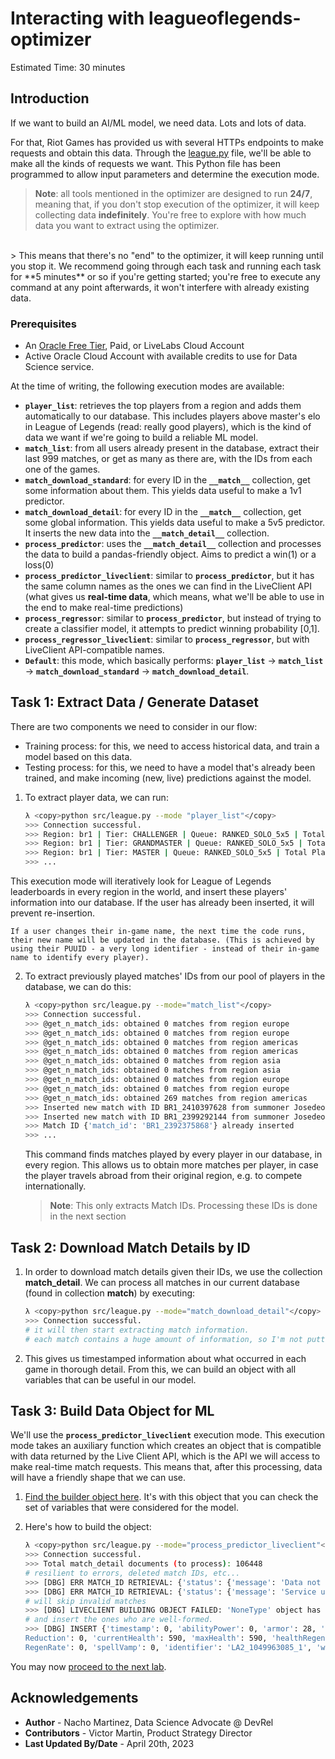 # Interacting with leagueoflegends-optimizer

Estimated Time: 30 minutes

## Introduction
If we want to build an AI/ML model, we need data. Lots and lots of data.

For that, Riot Games has provided us with several HTTPs endpoints to make requests and obtain this data. Through the [league.py](https://github.com/oracle-devrel/leagueoflegends-optimizer/blob/livelabs/src/league.py) file, we'll be able to make all the kinds of requests we want. This Python file has been programmed to allow input parameters and determine the execution mode. 

> **Note**: all tools mentioned in the optimizer are designed to run **24/7**, meaning that, if you don't stop execution of the optimizer, it will keep collecting data **indefinitely**. You're free to explore with how much data you want to extract using the optimizer. 
<br>
> This means that there's no "end" to the optimizer, it will keep running until you stop it. We recommend going through each task and running each task for **5 minutes** or so if you're getting started; you're free to execute any command at any point afterwards, it won't interfere with already existing data.

### Prerequisites

* An [Oracle Free Tier](https://signup.cloud.oracle.com/?language=en&sourceType=:ow:de:ce::::RC_WWMK220210P00063:LoL_handsonLab_optimizer&intcmp=:ow:de:ce::::RC_WWMK220210P00063:LoL_handsonLab_optimizer), Paid, or LiveLabs Cloud Account
* Active Oracle Cloud Account with available credits to use for Data Science service.

At the time of writing, the following execution modes are available:
  - **`player_list`**: retrieves the top players from a region and adds them automatically to our database. This includes players above master's elo in League of Legends (read: really good players), which is the kind of data we want if we're going to build a reliable ML model.
  - **`match_list`**: from all users already present in the database, extract their last 999 matches, or get as many as there are, with the IDs from each one of the games.
  - **`match_download_standard`**: for every ID in the **`__match__`** collection, get some information about them. This yields data useful to make a 1v1 predictor.
  - **`match_download_detail`**: for every ID in the **`__match__`** collection, get some global information. This yields data useful to make a 5v5 predictor. It inserts the new data into the **`__match_detail__`** collection.
  - **`process_predictor`**: uses the **`__match_detail__`** collection and processes the data to build a pandas-friendly object. Aims to predict a win(1) or a loss(0)
  - **`process_predictor_liveclient`**: similar to **`process_predictor`**, but it has the same column names as the ones we can find in the LiveClient API (what gives us **real-time data**, which means, what we'll be able to use in the end to make real-time predictions)
  - **`process_regressor`**: similar to **`process_predictor`**, but instead of trying to create a classifier model, it attempts to predict winning probability [0,1].
  - **`process_regressor_liveclient`**: similar to **`process_regressor`**, but with LiveClient API-compatible names.
  - **`Default`**: this mode, which basically performs: **`player_list`** -> **`match_list`** -> **`match_download_standard`** -> **`match_download_detail`**.

## Task 1: Extract Data / Generate Dataset

There are two components we need to consider in our flow:
- Training process: for this, we need to access historical data, and train a model based on this data.
- Testing process: for this, we need to have a model that's already been trained, and make incoming (new, live) predictions against the model.

1. To extract player data, we can run:

    ```bash
    λ <copy>python src/league.py --mode "player_list"</copy>
    >>> Connection successful.
    >>> Region: br1 | Tier: CHALLENGER | Queue: RANKED_SOLO_5x5 | Total Players: 200
    >>> Region: br1 | Tier: GRANDMASTER | Queue: RANKED_SOLO_5x5 | Total Players: 500
    >>> Region: br1 | Tier: MASTER | Queue: RANKED_SOLO_5x5 | Total Players: 3733 
    >>> ...
    ```  
This execution mode will iteratively look for League of Legends leaderboards in every region in the world, and insert these players' information into our database. If the user has already been inserted, it will prevent re-insertion.

    If a user changes their in-game name, the next time the code runs, their new name will be updated in the database. (This is achieved by using their PUUID - a very long identifier - instead of their in-game name to identify every player).

2. To extract previously played matches' IDs from our pool of players in the database, we can do this:

    ```bash
    λ <copy>python src/league.py --mode="match_list"</copy>
    >>> Connection successful.
    >>> @get_n_match_ids: obtained 0 matches from region europe
    >>> @get_n_match_ids: obtained 0 matches from region europe
    >>> @get_n_match_ids: obtained 0 matches from region americas
    >>> @get_n_match_ids: obtained 0 matches from region americas
    >>> @get_n_match_ids: obtained 0 matches from region asia
    >>> @get_n_match_ids: obtained 0 matches from region asia
    >>> @get_n_match_ids: obtained 0 matches from region europe
    >>> @get_n_match_ids: obtained 0 matches from region europe
    >>> @get_n_match_ids: obtained 269 matches from region americas
    >>> Inserted new match with ID BR1_2410397628 from summoner Josedeodo2 in region americas, queue ranked
    >>> Inserted new match with ID BR1_2399292144 from summoner Josedeodo2 in region americas, queue ranked
    >>> Match ID {'match_id': 'BR1_2392375868'} already inserted
    >>> ...
    ```

    This command finds matches played by every player in our database, in every region. This allows us to obtain more matches per player, in case the player travels abroad from their original region, e.g. to compete internationally.

    > **Note**: This only extracts Match IDs. Processing these IDs is done in the next section

## Task 2: Download Match Details by ID

1. In order to download match details given their IDs, we use the collection __match_detail__. We can process all matches in our current database (found in collection __match__) by executing:

    ```bash
    λ <copy>python src/league.py --mode="match_download_detail"</copy>
    >>> Connection successful.
    # it will then start extracting match information.
    # each match contains a huge amount of information, so I'm not putting any examples here, but you'll see when you execute.
    ```

2. This gives us timestamped information about what occurred in each game in thorough detail. From this, we can build an object with all variables that can be useful in our model.

## Task 3: Build Data Object for ML

We'll use the __`process_predictor_liveclient`__ execution mode. This execution mode takes an auxiliary function which creates an object that is compatible with data returned by the Live Client API, which is the API we will access to make real-time match requests. This means that, after this processing, data will have a friendly shape that we can use.

1. [Find the builder object here](https://github.com/oracle-devrel/leagueoflegends-optimizer/blob/livelabs/src/league.py#L568). It's with this object that you can check the set of variables that were considered for the model.
2. Here's how to build the object:

    ```bash
    λ <copy>python src/league.py --mode="process_predictor_liveclient"</copy>
    >>> Connection successful.
    >>> Total match_detail documents (to process): 106448
    # resilient to errors, deleted match IDs, etc...
    >>> [DBG] ERR MATCH_ID RETRIEVAL: {'status': {'message': 'Data not found - match file not found', 'status_code': 404}}
    >>> [DBG] ERR MATCH_ID RETRIEVAL: {'status': {'message': 'Service unavailable', 'status_code': 503}}
    # will skip invalid matches
    >>> [DBG] LIVECLIENT BUILDING OBJECT FAILED: 'NoneType' object has no attribute 'get'
    # and insert the ones who are well-formed.
    >>> [DBG] INSERT {'timestamp': 0, 'abilityPower': 0, 'armor': 28, 'armorPenetrationFlat': 0, 'armorPenetrationPercent': 0, 'attackDamage': 25, 'attackSpeed': 100, 'bonusArmorPenetrationPercent': 0, 'bonusMagicPenetrationPercent': 0, 'cooldown
    Reduction': 0, 'currentHealth': 590, 'maxHealth': 590, 'healthRegenRate': 0, 'lifesteal': 0, 'magicPenetrationFlat': 0, 'magicPenetrationPercent': 0, 'magicResist': 32, 'moveSpeed': 335, 'resourceValue': 320, 'resourceMax': 320, 'resource
    RegenRate': 0, 'spellVamp': 0, 'identifier': 'LA2_1049963085_1', 'winner': 0} OK
    ```

You may now [proceed to the next lab](#next).


## Acknowledgements

* **Author** - Nacho Martinez, Data Science Advocate @ DevRel
* **Contributors** -  Victor Martin, Product Strategy Director
* **Last Updated By/Date** - April 20th, 2023